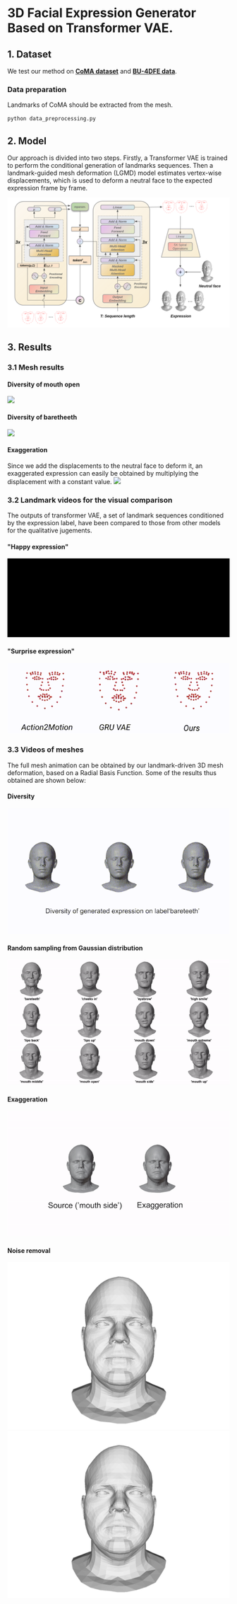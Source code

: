 # 3D Facial Expression Generator Based on Transformer VAE.

## 1. Dataset

We test our method on [**CoMA dataset**](https://coma.is.tue.mpg.de/) and [**BU-4DFE data**](http://www.cs.binghamton.edu/~lijun/Research/3DFE/3DFE_Analysis.html).

### Data preparation
Landmarks of CoMA should be extracted from the mesh.

```bash
python data_preprocessing.py
```

## 2. Model
Our approach is divided into two steps. Firstly, a Transformer VAE is trained to perform the conditional generation of landmarks sequences. Then a landmark-guided mesh deformation (LGMD) model estimates vertex-wise displacements, which is used to deform a neutral face to the expected expression frame by frame.

<img  src="Results/model1.png"  />
                                       


## 3. Results

### 3.1 Mesh results
#### Diversity of mouth open
 <img  src="Results/diversity_mouth_open.jpg"  />  
 
#### Diversity of baretheeth
 <img  src="Results/diversity_bareteeth.jpg"  />  



#### Exaggeration
Since we add the displacements to the neutral face to deform it, an exaggerated expression can easily be obtained by multiplying the displacement with a constant value.
 <img  src="Results/exaggeration.jpg"  />

### 3.2 Landmark videos for the visual comparison
The outputs of transformer VAE, a set of landmark sequences conditioned by the expression label, have been compared to those from other models for the qualitative jugements. <br> 


#### "Happy expression"

 <img  src="Results/gif/happy.gif"  />  
 
 
 #### "Surprise expression"

 <img  src="Results/gif/surprise.gif"  />  
 
### 3.3 Videos of meshes 
The full mesh animation can be obtained by our landmark-driven 3D mesh deformation, based on a Radial Basis Function. Some of the results thus obtained are shown below: <br>
 
#### Diversity 
 <img  src="Results/gif/div_bareteeth.gif"  /> 
 
 
  
#### Random sampling from Gaussian distribution

 <img  src="Results/gif/random_generation.gif"  /> 
 
 
 #### Exaggeration
  <img  src="Results/gif/exaggeration.gif"  /> 
  
  
    
  #### Noise removal
  
   <img  src="Results/gif/gt.gif"  width=512 /> 
    
   <img  src="Results/gif/ours.gif" width=512 /> 

